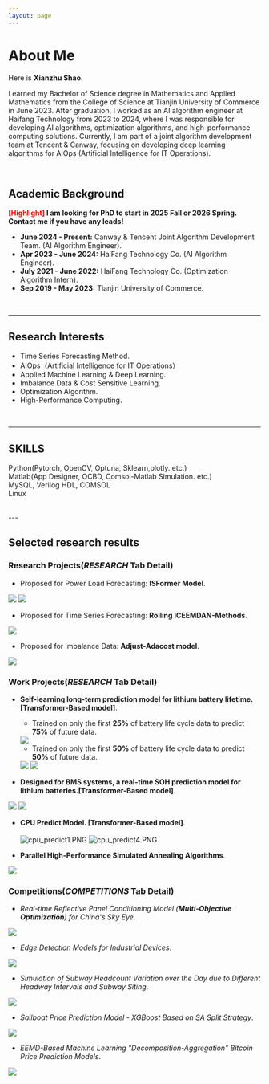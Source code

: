 ```yaml
---
layout: page
---
```


# About Me
Here is **Xianzhu Shao**.

I earned my Bachelor of Science degree in Mathematics and Applied Mathematics from the College of Science at Tianjin University of Commerce in June 2023. After graduation, I worked as an AI algorithm engineer at Haifang Technology from 2023 to 2024, where I was responsible for developing AI algorithms, optimization algorithms, and high-performance computing solutions. Currently, I am part of a joint algorithm development team at Tencent & Canway, focusing on developing deep learning algorithms for AIOps (Artificial Intelligence for IT Operations).

<br>

## Academic Background

**<font color='red'>[Highlight]</font> I am looking for PhD to start in 2025 Fall or 2026 Spring. Contact me if you have any leads!**
- **June 2024 - Present:** Canway & Tencent Joint Algorithm Development Team. (AI Algorithm Engineer).
- **Apr 2023 - June 2024:** HaiFang Technology Co. (AI Algorithm Engineer).
- **July 2021 - June 2022:** HaiFang Technology Co. (Optimization Algorithm Intern).
- **Sep 2019 - May 2023:** Tianjin University of Commerce.

<br>

---

## Research Interests

-  Time Series Forecasting Method.
-  AIOps（Artificial Intelligence for IT Operations）
-  Applied Machine Learning & Deep Learning.
-  Imbalance Data & Cost Sensitive Learning.
-  Optimization Algorithm.
-  High-Performance Computing.

<br>

---

## SKILLS
Python(Pytorch, OpenCV, Optuna, Sklearn,plotly. etc.)<br>
Matlab(App Designer, OCBD, Comsol-Matlab Simulation. etc.)<br>
MySQL, Verilog HDL, COMSOL<br>
Linux

<br>
---

## Selected research results
### Research Projects(*RESEARCH* Tab Detail)
- Proposed for Power Load Forecasting: **ISFormer Model**.<br>
<img src="/images/Table_ISFormer_result.png">
<img src="/images/Fig_ISFormer_resut2.png">

- Proposed for Time Series Forecasting: **Rolling ICEEMDAN-Methods**.<br>
<img src="/images/p2.png">

- Proposed for  Imbalance Data: **Adjust-Adacost model**.<br>
<img src="/images/p1.png" >    

### Work Projects(*RESEARCH* Tab Detail)
- **Self-learning long-term prediction model for lithium battery lifetime. [Transformer-Based model]**.<br>
  - Trained on only the first **25%** of battery life cycle data to predict **75%** of future data.
  <img src="/images/Fig_LongTerm_25_75.png">

  - Trained on only the first **50%** of battery life cycle data to predict **50%** of future data.
  <img src="/images/Fig_LongTerm_50_50.png">
  <img src="/images/Fig_LongTerm_HC_50_50.png">

- **Designed for BMS systems, a real-time SOH prediction model for lithium batteries.[Transformer-Based model]**.<br>
<img src="/images/Fig_BMS_pred_result.png">
<img src="/images/Fig_BMS_TRI_result1.png">

- **CPU Predict Model. [Transformer-Based model]**.<br>  
  ![cpu_predict1.PNG](images/cpu_predict1.PNG)
  ![cpu_predict4.PNG](images/cpu_predict4.PNG)

- **Parallel High-Performance Simulated Annealing Algorithms**.<br>
<img src="/images/HIGH_SA.png">



<br>


### Competitions(*COMPETITIONS* Tab Detail)
- *Real-time Reflective Panel Conditioning Model (**Multi-Objective Optimization**) for China's Sky Eye*.
<img src="/images/SA-国赛.png">

- *Edge Detection Models for Industrial Devices*.
<img src="/images/edge-detect.png">

- *Simulation of Subway Headcount Variation over the Day due to Different Headway Intervals and Subway Siting*.
<img src="/images/chooes_place.png">

- *Sailboat Price Prediction Model - XGBoost Based on SA Split Strategy*.
<img src="/images/boat_price.png">

- *EEMD-Based Machine Learning "Decomposition-Aggregation" Bitcoin Price Prediction Models*.
<img src="/images/bit_predict.png">



<br>




